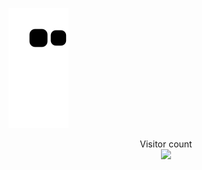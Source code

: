 ![Snake animation](https://github.com/rjsnhk/rjsnhk/blob/output/github-contribution-grid-snake.svg)


<p align="center"> 
  Visitor count<br>
  <img src="https://profile-counter.glitch.me/rjsnhk/count.svg" />
</p>

